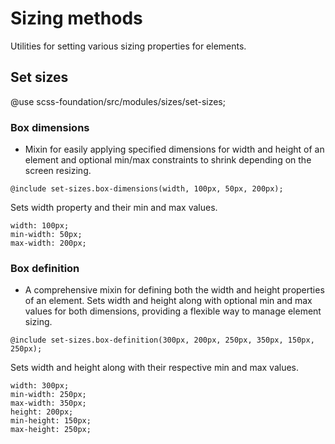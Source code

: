 # Sizing methods

Utilities for setting various sizing properties for elements.

## Set sizes

@use scss-foundation/src/modules/sizes/set-sizes;

### Box dimensions

- Mixin for easily applying specified dimensions for width and height of an element and optional min/max constraints to shrink depending on the screen resizing.

```
@include set-sizes.box-dimensions(width, 100px, 50px, 200px);
```

Sets width property and their min and max values.

```
width: 100px;
min-width: 50px;
max-width: 200px;
```

### Box definition

- A comprehensive mixin for defining both the width and height properties of an element. Sets width and height along with optional min and max values for both dimensions, providing a flexible way to manage element sizing.

```
@include set-sizes.box-definition(300px, 200px, 250px, 350px, 150px, 250px);
```

Sets width and height along with their respective min and max values.

```
width: 300px;
min-width: 250px;
max-width: 350px;
height: 200px;
min-height: 150px;
max-height: 250px;
```
